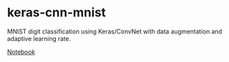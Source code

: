 # keras-cnn-mnist
MNIST digit classification using Keras/ConvNet with data augmentation and adaptive learning rate.

[Notebook](https://github.com/vinayshanbhag/keras-cnn-mnist/blob/master/keras-cnn.ipynb)
